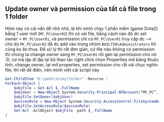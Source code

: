 ## Update owner và permission của tất cả file trong 1 folder

Hôm nay có cái vấn đề nhỏ nhỏ, là khi mình chạy 1 phần mềm (game Dota2) bằng 1 user mới (`MY_PC\User02`) thì có vài file, bằng cách nào đó dc set owner = `MY_PC\User01`, và permission chỉ có `MY_PC\User01` truy cập dc --> cho dù `MY_PC\User02` đã dc add vào trong nhóm `BUILTIN\Administrators` thì cũng ko ăn thua. 
Để xử lý thì rất đơn giản, cứ file nào không có permission thì chúng ta change owner sang `MY_PC\User01` rồi gán lại permission cho nó :D, cơ mà lặp đi lặp lại bộ thao tác right click chọn Properties mở bảng thuộc tính, change owner, lại mở properties, set permission cho rất vài chục nghìn file, thì rất dễ điên, nên mình viêt cái script này 

```powershell 
Get-ChildItem "E:\path\to\my\folder" -Recurse | 
ForEach-Object {
    $objFile = Get-Acl $_.FullName
    $objUser = New-Object System.Security.Principal.NTAccount(“MY_PC”, “User02”)
    $objFile.SetOwner($objUser)
    $acccesRule = New-Object System.Security.AccessControl.FileSystemAccessRule("BUILTIN\Administrators", "FullControl", "Allow")
    $objFile.SetAccessRule($acccesRule)
    Set-Acl -AclObject $objFile -path $_.FullName
}
```

